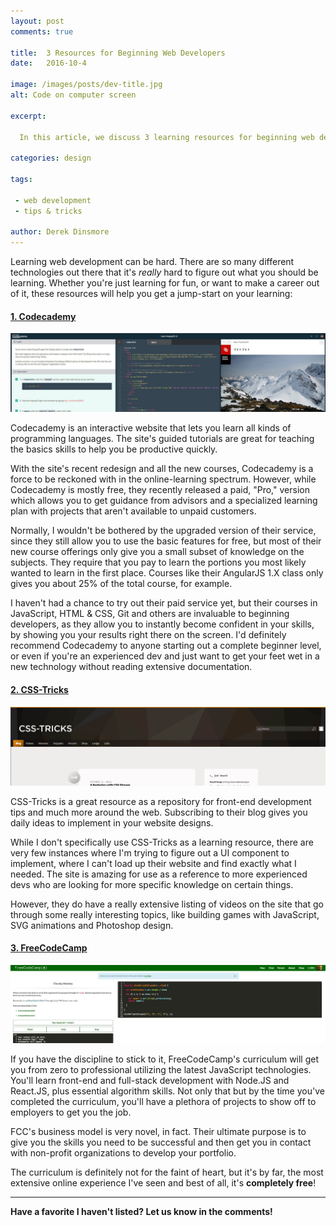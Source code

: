 ```yaml
---
layout: post
comments: true

title:  3 Resources for Beginning Web Developers
date:   2016-10-4

image: /images/posts/dev-title.jpg
alt: Code on computer screen

excerpt:

  In this article, we discuss 3 learning resources for beginning web developers to help boost their learning.

categories: design

tags:

 - web development
 - tips & tricks

author: Derek Dinsmore
---
```


Learning web development can be hard. There are so many different technologies out there that it's *really* hard to figure out what you should be learning. Whether you're just learning for fun, or want to make a career out of it, these resources will help you get a jump-start on your learning:

#### [1. Codecademy](https://www.codecademy.com/ "Visit Codecademy's Website") ####

![Codecademy](/images/posts/codecademy.jpg "Codecademy")

  Codecademy is an interactive website that lets you learn all kinds of programming languages. The site's guided tutorials are great for teaching the basics skills to help you be productive quickly.

  With the site's recent redesign and all the new courses, Codecademy is a force to be reckoned with in the online-learning spectrum. However, while Codecademy is mostly free, they recently released a paid, "Pro," version which allows you to get guidance from advisors and a specialized learning plan with projects that aren't available to unpaid customers.

  Normally, I wouldn't be bothered by the upgraded version of their service, since they still allow you to use the basic features for free, but most of their new course offerings only give you a small subset of knowledge on the subjects. They require that you pay to learn the portions you most likely wanted to learn in the first place. Courses like their AngularJS 1.X class only gives you about 25% of the total course, for example.

  I haven't had a chance to try out their paid service yet, but their courses in JavaScript, HTML & CSS, Git and others are invaluable to beginning developers, as they allow you to instantly become confident in your skills, by showing you your results right there on the screen. I'd definitely recommend Codecademy to anyone starting out a complete beginner level, or even if you're an experienced dev and just want to get your feet wet in a new technology without reading extensive documentation.

#### [2. CSS-Tricks](https://css-tricks.com/ "Visit CSS-Tricks's Website") ####

![CSS-Tricks](/images/posts/css-tricks.jpg "CSS-Tricks")

  CSS-Tricks is a great resource as a repository for front-end development tips and much more around the web. Subscribing to their blog gives you daily ideas to implement in your website designs.

  While I don't specifically use CSS-Tricks as a learning resource, there are very few instances where I'm trying to figure out a UI component to implement, where I can't load up their website and find exactly what I needed. The site is amazing for use as a reference to more experienced devs who are looking for more specific knowledge on certain things.

  However, they do have a really extensive listing of videos on the site that go through some really interesting topics, like building games with JavaScript, SVG animations and Photoshop design.

#### [3. FreeCodeCamp](https://www.freecodecamp.com/ "Visit FreeCodeCamp's Website") ####

![FreeCodeCamp](/images/posts/fcc.jpg "FreeCodeCamp")

  If you have the discipline to stick to it, FreeCodeCamp's curriculum will get you from zero to professional utilizing the latest JavaScript technologies. You'll learn front-end and full-stack development with Node.JS and React.JS, plus essential algorithm skills. Not only that but by the time you've completed the curriculum, you'll have a plethora of projects to show off to employers to get you the job.

  FCC's business model is very novel, in fact. Their ultimate purpose is to give you the skills you need to be successful and then get you in contact with non-profit organizations to develop your portfolio.

  The curriculum is definitely not for the faint of heart, but it's by far, the most extensive online experience I've seen and best of all, it's **completely free**!


---


**Have a favorite I haven't listed? Let us know in the comments!**